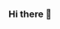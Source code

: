### Hi there 👋

<!--
**goemca/goemca** is a ✨ _special_ ✨ repository because its `README.md` (this file) appears on your GitHub profile.

Here are some ideas to get you started:

- 🔭 I’m currently working on MercadoLibre
- 🌱 I’m currently learning React,AWS
- 👯 I’m looking to collaborate on ...
- 🤔 I’m looking for help with ...
- 💬 Ask me about bash,JS,HTML
- 📫 How to reach me: ...
- 😄 Pronouns: ...
- ⚡ Fun fact: ...
-->

